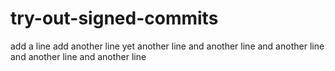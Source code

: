 # try-out-signed-commits

add a line
add another line
yet another line
and another line
and another line
and another line
and another line
